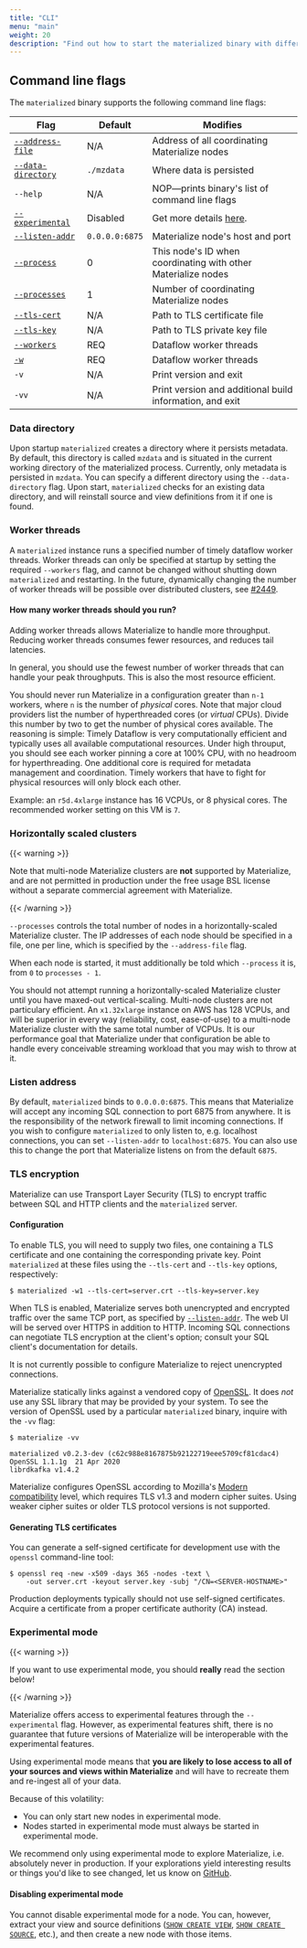 ```yaml
---
title: "CLI"
menu: "main"
weight: 20
description: "Find out how to start the materialized binary with different configurations"
---
```


## Command line flags

The `materialized` binary supports the following command line flags:

Flag | Default | Modifies
-----|---------|----------
[`--address-file`](#horizontally-scaled-clusters) | N/A |  Address of all coordinating Materialize nodes
[`--data-directory`](#data-directory) | `./mzdata` | Where data is persisted
`--help` | N/A | NOP&mdash;prints binary's list of command line flags
[`--experimental`](#experimental-mode) | Disabled | Get more details [here](#experimental-mode).
[`--listen-addr`](#listen-address) | `0.0.0.0:6875` | Materialize node's host and port
[`--process`](#horizontally-scaled-clusters) | 0 | This node's ID when coordinating with other Materialize nodes
[`--processes`](#horizontally-scaled-clusters) | 1 | Number of coordinating Materialize nodes
[`--tls-cert`](#tls-encryption) | N/A | Path to TLS certificate file
[`--tls-key`](#tls-encryption) | N/A | Path to TLS private key file
[`--workers`](#worker-threads) | REQ | Dataflow worker threads
[`-w`](#worker-threads) | REQ |  Dataflow worker threads
`-v` | N/A | Print version and exit
`-vv` | N/A | Print version and additional build information, and exit

### Data directory

Upon startup `materialized` creates a directory where it persists metadata. By
default, this directory is called `mzdata` and is situated in the current
working directory of the materialized process. Currently, only metadata is
persisted in `mzdata`. You can specify a different directory using the
`--data-directory` flag. Upon start, `materialized` checks for an existing data
directory, and will reinstall source and view definitions from it if one is
found.

### Worker threads

A `materialized` instance runs a specified number of timely dataflow worker
threads. Worker threads can only be specified at startup by setting the
required `--workers` flag, and cannot be changed without shutting down
`materialized` and restarting. In the future, dynamically changing the number
of worker threads will be possible over distributed clusters, see
[#2449](https://github.com/MaterializeInc/materialize/issues/2449).

#### How many worker threads should you run?

Adding worker threads allows Materialize to handle more throughput. Reducing
worker threads consumes fewer resources, and reduces tail latencies.

In general, you should use the fewest number of worker threads that can handle
your peak throughputs. This is also the most resource efficient.

You should never run Materialize in a configuration greater than `n-1` workers,
where `n` is the number of _physical_ cores. Note that major cloud providers
list the number of hyperthreaded cores (or _virtual_ CPUs). Divide this number
by two to get the number of physical cores available. The reasoning is simple:
Timely Dataflow is very computationally efficient and typically uses all
available computational resources. Under high throuput, you should see each
worker pinning a core at 100% CPU, with no headroom for hyperthreading. One
additional core is required for metadata management and coordination. Timely
workers that have to fight for physical resources will only block each other.

Example: an `r5d.4xlarge` instance has 16 VCPUs, or 8 physical cores. The
recommended worker setting on this VM is `7`.

### Horizontally scaled clusters

{{< warning >}}

Note that multi-node Materialize clusters are **not** supported by Materialize,
and are not permitted in production under the free usage BSL license without a
separate commercial agreement with Materialize.

{{< /warning >}}

`--processes` controls the total number of nodes in a horizontally-scaled
Materialize cluster. The IP addresses of each node should be specified in a
file, one per line, which is specified by the `--address-file` flag.

When each node is started, it must additionally be told which `--process` it is,
from `0` to `processes - 1`.

You should not attempt running a horizontally-scaled Materialize cluster until
you have maxed-out vertical-scaling. Multi-node clusters are not particulary
efficient. An `x1.32xlarge` instance on AWS has 128 VCPUs, and will be superior
in every way (reliability, cost, ease-of-use) to a multi-node Materialize
cluster with the same total number of VCPUs. It is our performance goal that
Materialize under that configuration be able to handle every conceivable
streaming workload that you may wish to throw at it.

### Listen address

By default, `materialized` binds to `0.0.0.0:6875`. This means that Materialize
will accept any incoming SQL connection to port 6875 from anywhere. It is the
responsibility of the network firewall to limit incoming connections. If you
wish to configure `materialized` to only listen to, e.g. localhost connections,
you can set `--listen-addr` to `localhost:6875`. You can also use this to change
the port that Materialize listens on from the default `6875`.

### TLS encryption

Materialize can use Transport Layer Security (TLS) to encrypt traffic between
SQL and HTTP clients and the `materialized` server.

#### Configuration

To enable TLS, you will need to supply two files, one containing a TLS
certificate and one containing the corresponding private key. Point
`materialized` at these files using the `--tls-cert` and `--tls-key` options,
respectively:

```shell
$ materialized -w1 --tls-cert=server.crt --tls-key=server.key
```

When TLS is enabled, Materialize serves both unencrypted and encrypted traffic
over the same TCP port, as specified by [`--listen-addr`](#listen-address). The
web UI will be served over HTTPS in addition to HTTP. Incoming SQL connections
can negotiate TLS encryption at the client's option; consult your SQL client's
documentation for details.

It is not currently possible to configure Materialize to reject unencrypted
connections.

Materialize statically links against a vendored copy of [OpenSSL]. It does *not*
use any SSL library that may be provided by your system. To see the version of
OpenSSL used by a particular `materialized` binary, inquire with the `-vv` flag:

```shell
$ materialize -vv
```
```nofmt
materialized v0.2.3-dev (c62c988e8167875b92122719eee5709cf81cdac4)
OpenSSL 1.1.1g  21 Apr 2020
librdkafka v1.4.2
```

Materialize configures OpenSSL according to Mozilla's [Modern
compatibility][moz-modern] level, which requires TLS v1.3 and modern cipher
suites. Using weaker cipher suites or older TLS protocol versions is not
supported.

[moz-modern]: https://wiki.mozilla.org/Security/Server_Side_TLS#Modern_compatibility

#### Generating TLS certificates

You can generate a self-signed certificate for development use with the
`openssl` command-line tool:

```shell
$ openssl req -new -x509 -days 365 -nodes -text \
    -out server.crt -keyout server.key -subj "/CN=<SERVER-HOSTNAME>"
```

Production deployments typically should not use self-signed certificates.
Acquire a certificate from a proper certificate authority (CA) instead.

[OpenSSL]: https://www.openssl.org

### Experimental mode

{{< warning >}}

If you want to use experimental mode, you should **really** read the section below!

{{< /warning >}}

Materialize offers access to experimental features through the
`--experimental` flag. However, as experimental features shift, there is no
guarantee that future versions of Materialize will be interoperable with the
experimental features.

Using experimental mode means that **you are likely to lose access to all of
your sources and views within Materialize** and will have to recreate them and
re-ingest all of your data.

Because of this volatility:
- You can only start new nodes in experimental mode.
- Nodes started in experimental mode must always be started in experimental
  mode.

We recommend only using experimental mode to explore Materialize, i.e.
absolutely never in production. If your explorations yield interesting results
or things you'd like to see changed, let us know on [GitHub][gh-feature].

#### Disabling experimental mode

You cannot disable experimental mode for a node. You can, however, extract your
view and source definitions ([`SHOW CREATE VIEW`][scv], [`SHOW CREATE SOURCE`][scs],
etc.), and then create a new node with those items.

[gh-feature]: https://github.com/MaterializeInc/materialize/issues/new?labels=C-feature&template=feature.md
[scv]: /sql/show-create-view
[scs]: /sql/show-create-source
